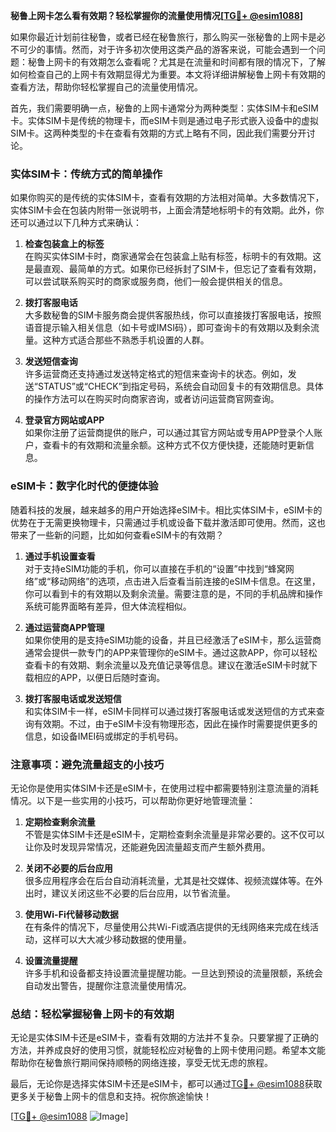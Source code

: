 **秘鲁上网卡怎么看有效期？轻松掌握你的流量使用情况[[TG💪+ @esim1088](https://t.me/s/esim1088)]**

如果你最近计划前往秘鲁，或者已经在秘鲁旅行，那么购买一张秘鲁的上网卡是必不可少的事情。然而，对于许多初次使用这类产品的游客来说，可能会遇到一个问题：秘鲁上网卡的有效期怎么查看呢？尤其是在流量和时间都有限的情况下，了解如何检查自己的上网卡有效期显得尤为重要。本文将详细讲解秘鲁上网卡有效期的查看方法，帮助你轻松掌握自己的流量使用情况。

首先，我们需要明确一点，秘鲁的上网卡通常分为两种类型：实体SIM卡和eSIM卡。实体SIM卡是传统的物理卡，而eSIM卡则是通过电子形式嵌入设备中的虚拟SIM卡。这两种类型的卡在查看有效期的方式上略有不同，因此我们需要分开讨论。

### 实体SIM卡：传统方式的简单操作

如果你购买的是传统的实体SIM卡，查看有效期的方法相对简单。大多数情况下，实体SIM卡会在包装内附带一张说明书，上面会清楚地标明卡的有效期。此外，你还可以通过以下几种方式来确认：

1. **检查包装盒上的标签**  
   在购买实体SIM卡时，商家通常会在包装盒上贴有标签，标明卡的有效期。这是最直观、最简单的方式。如果你已经拆封了SIM卡，但忘记了查看有效期，可以尝试联系购买时的商家或服务商，他们一般会提供相关的信息。

2. **拨打客服电话**  
   大多数秘鲁的SIM卡服务商会提供客服热线，你可以直接拨打客服电话，按照语音提示输入相关信息（如卡号或IMSI码），即可查询卡的有效期以及剩余流量。这种方式适合那些不熟悉手机设置的人群。

3. **发送短信查询**  
   许多运营商还支持通过发送特定格式的短信来查询卡的状态。例如，发送“STATUS”或“CHECK”到指定号码，系统会自动回复卡的有效期信息。具体的操作方法可以在购买时向商家咨询，或者访问运营商官网查询。

4. **登录官方网站或APP**  
   如果你注册了运营商提供的账户，可以通过其官方网站或专用APP登录个人账户，查看卡的有效期和流量余额。这种方式不仅方便快捷，还能随时更新信息。

### eSIM卡：数字化时代的便捷体验

随着科技的发展，越来越多的用户开始选择eSIM卡。相比实体SIM卡，eSIM卡的优势在于无需更换物理卡，只需通过手机或设备下载并激活即可使用。然而，这也带来了一些新的问题，比如如何查看eSIM卡的有效期？

1. **通过手机设置查看**  
   对于支持eSIM功能的手机，你可以直接在手机的“设置”中找到“蜂窝网络”或“移动网络”的选项，点击进入后查看当前连接的eSIM卡信息。在这里，你可以看到卡的有效期以及剩余流量。需要注意的是，不同的手机品牌和操作系统可能界面略有差异，但大体流程相似。

2. **通过运营商APP管理**  
   如果你使用的是支持eSIM功能的设备，并且已经激活了eSIM卡，那么运营商通常会提供一款专门的APP来管理你的eSIM卡。通过这款APP，你可以轻松查看卡的有效期、剩余流量以及充值记录等信息。建议在激活eSIM卡时就下载相应的APP，以便日后随时查询。

3. **拨打客服电话或发送短信**  
   和实体SIM卡一样，eSIM卡同样可以通过拨打客服电话或发送短信的方式来查询有效期。不过，由于eSIM卡没有物理形态，因此在操作时需要提供更多的信息，如设备IMEI码或绑定的手机号码。

### 注意事项：避免流量超支的小技巧

无论你是使用实体SIM卡还是eSIM卡，在使用过程中都需要特别注意流量的消耗情况。以下是一些实用的小技巧，可以帮助你更好地管理流量：

1. **定期检查剩余流量**  
   不管是实体SIM卡还是eSIM卡，定期检查剩余流量是非常必要的。这不仅可以让你及时发现异常情况，还能避免因流量超支而产生额外费用。

2. **关闭不必要的后台应用**  
   很多应用程序会在后台自动消耗流量，尤其是社交媒体、视频流媒体等。在外出时，建议关闭这些不必要的后台应用，以节省流量。

3. **使用Wi-Fi代替移动数据**  
   在有条件的情况下，尽量使用公共Wi-Fi或酒店提供的无线网络来完成在线活动，这样可以大大减少移动数据的使用量。

4. **设置流量提醒**  
   许多手机和设备都支持设置流量提醒功能。一旦达到预设的流量限额，系统会自动发出警告，提醒你注意流量使用情况。

### 总结：轻松掌握秘鲁上网卡的有效期

无论是实体SIM卡还是eSIM卡，查看有效期的方法并不复杂。只要掌握了正确的方法，并养成良好的使用习惯，就能轻松应对秘鲁的上网卡使用问题。希望本文能帮助你在秘鲁旅行期间保持顺畅的网络连接，享受无忧无虑的旅程。

最后，无论你是选择实体SIM卡还是eSIM卡，都可以通过[TG💪+ @esim1088](https://t.me/s/esim1088)获取更多关于秘鲁上网卡的信息和支持。祝你旅途愉快！

[[TG💪+ @esim1088](https://t.me/s/esim1088) ![Image](https://i.postimg.cc/4NQfJmqS/Snipaste-2025-05-13-00-14-12.png)]